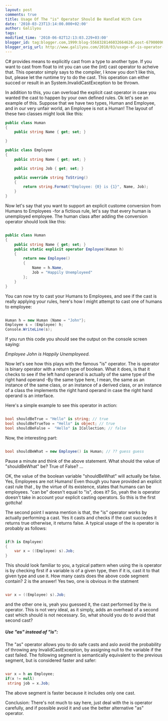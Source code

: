 ```yaml
---
layout: post
comments: true
title: Usage Of The "is" Operator Should Be Handled With Care
date: '2010-03-23T13:14:00.000+02:00'
author: Galilyou
tags: 
modified_time: '2010-06-02T12:13:03.229+03:00'
blogger_id: tag:blogger.com,1999:blog-5568328146032664626.post-6790009086968412079
blogger_orig_url: http://www.galilyou.com/2010/03/usage-of-is-operator-should-be-handled.html
---
```


C# provides means to explicitly cast from a type to another type. If you want to cast from float to int you can use the (int) cast operator to acheive that. This operator simply says to the compiler, I know you don't like this, but, please let the runtime try to do the cast. This operation can either succed or result in an System.InvalidCastException to be thrown. 

In addition to this, you can overload the explicit cast operator in case you wanted the cast to happen by your own defined rules. Ok let's see an example of this. Suppose that we have two types, Human and Employee, and in our very unfair world, an Employee is not a Human! The layout of these two classes might look like this: 

``` csharp
public class Human 
{
    public string Name { get; set; }       

}

public class Employee 
{
    public string Name { get; set; }

    public string Job { get; set; }

    public override string ToString()
    {
        return string.Format("Employee: {0} is {1}", Name, Job);
    }
}
```

Now let's say that you want to support an explicit custome conversion from Humans to Employees -for a fictious rule, let's say that every human is unemployed employee. The human class after adding the conversion operator should look like this: 

```csharp

public class Human
{
    public string Name { get; set; }
    public static explicit operator Employee(Human h)
    {
        return new Employee()
        {
            Name = h.Name,
            Job = "Happily Unemployeed"
        };
    }
} 
```

You can now try to cast your Humans to Employees, and see if the cast is really applying your rules, here's how I might attempt to cast one of humans to employee: 

``` csharp

Human h = new Human {Name = "John"}; 
Employee s = (Employee) h;
Console.WriteLine(s);
```

If you run this code you should see the output on the console screen saying: 

*Employee John is Happily Unemployeed.*

Now let's see how this plays with the famous "is" operator. The is operator is binary operator with a return type of boolean. What it does, is that it checks to see if the left hand operand is actually of the same type of the right hand operand -By the same type here, I mean, the same as an instance of the same class, or an instance of a derived class, or an instance of a class the implements the right hand operand in case the right hand operand is an interface. 

Here's a simple example to see this operator in action: 

```csharp

bool shouldBeTrue = "Hello" is string; // true
bool shouldBeTrueToo = "Hello" is object; // true
bool shouldBeFalse =  "Hello" is ICollection; // false
```

Now, the interesting part: 

```csharp

bool shouldBeWhat = new Employee() is Human; // ?? guess guess

```

Pause a minute and think of the above statement. What should the value of "shouldBeWhat" be? True of False? ... 

OK, the value of the boolean variable "shouldBeWhat" will actually be false. Yes, Employees are not Humans! Even though you have provided an explicit cast rule that , by the virtue of its existence, states that humans can be employees. "can be" doesn't equal to "is", does it? So, yeah the is operator doesn't take in account your explicit casting operators. So this is the first gottcha! 

The second point I wanna mention is that, the "is" operator works by actually performing a cast. Yes it casts and checks if the cast succedes it returns true otherwise, it returns false. A typical usage of the is operator is probably as follows: 

```csharp

if(h is Employee)
{
    var x = ((Employee) s).Job;
}
```

This should look familiar to you, a typical pattern when using the is operator is by checking first if a variable is of a given type, then if it is, cast it to that given type and use it. How many casts does the above code segment contain? 2 is the answer! Yes two, one is obvious in the statment

```csharp

var x = ((Employee) s).Job; 

```
and the other one is, yeah you guessed it, the cast performed by the is operator. This is not very ideal, as it simply, adds an overhead of a second cast which should is not necessary. So, what should you do to avoid that second cast?

##### Use "as" instead of "is":

The "as" operator allows you to do safe casts and aslo avoid the probability of throwing any InvalidCastException, by assigning null to the variable if the cast failed. The following segment is semantically equivalent to the previous segment, but is considered faster and safer:

```csharp

var x = h as Employee;
if(x != null)
 string job = x.Job;

```

The above segment is faster because it includes only one cast. 

Conclusion: 
There's not much to say here, just deal with the is operator carefully, and if possible avoid it and use the better alternative "as" operator.